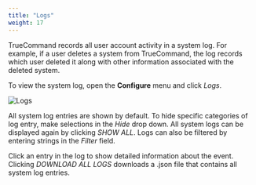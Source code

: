 ```yaml
---
title: "Logs"
weight: 17
---
```


TrueCommand records all user account activity in a system log.
For example, if a user deletes a system from TrueCommand, the log records which user deleted it along with other information associated with the deleted system.

To view the system log, open the **Configure** <i class="fa fa-cog" aria-hidden="true" title="Settings"></i> menu and click *Logs*.

![Logs](/images/TrueCommand/1.3/Logs.png "Logs")

All system log entries are shown by default.
To hide specific categories of log entry, make selections in the *Hide* drop down.
All system logs can be displayed again by clicking *SHOW ALL*.
Logs can also be filtered by entering strings in the *Filter* field.

Click an entry in the log to show detailed information about the event.
Clicking *DOWNLOAD ALL LOGS* downloads a <file>.json</file> file that contains all system log entries.
